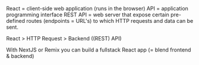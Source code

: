 React = client-side web application (runs in the browser)
API = application programming interface
REST API = web server that expose certain pre-defined routes (endpoints = URL's) to which HTTP requests and data can be sent.

React > HTTP Request > Backend ((REST) API) 

With NextJS or Remix you can build a fullstack React app (= blend frontend & backend)